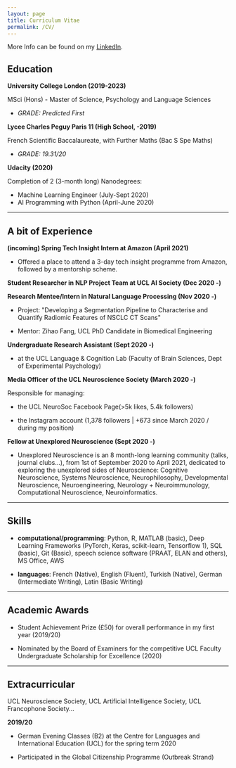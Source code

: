```yaml
---
layout: page
title: Curriculum Vitae
permalink: /CV/
---
```


More Info can be found on my [LinkedIn](https://www.linkedin.com/in/dilay-fidan-ercelik-682675194/).

## Education

**University College London (2019-2023)**

MSci (Hons) - Master of Science, Psychology and Language Sciences

- *GRADE: Predicted First*

**Lycee Charles Peguy Paris 11 (High School, -2019)**

French Scientific Baccalaureate, with Further Maths (Bac S Spe Maths)

- *GRADE: 19.31/20*

**Udacity (2020)**

Completion of 2 (3-month long) Nanodegrees:

- Machine Learning Engineer (July-Sept 2020)
- AI Programming with Python (April-June 2020)

---
## A bit of Experience

**(incoming) Spring Tech Insight Intern at Amazon (April 2021)**

- Offered a place to attend a 3-day tech insight programme from Amazon, followed by a mentorship scheme.


**Student Researcher in NLP Project Team at UCL AI Society (Dec 2020 -)**


**Research Mentee/Intern in Natural Language Processing (Nov 2020 -)**

- Project: "Developing a Segmentation Pipeline to Characterise and Quantify Radiomic Features of NSCLC CT Scans"

- Mentor: Zihao Fang, UCL PhD Candidate in Biomedical Engineering


**Undergraduate Research Assistant (Sept 2020 -)**

- at the UCL Language & Cognition Lab (Faculty of Brain Sciences, Dept of Experimental Psychology)


**Media Officer of the UCL Neuroscience Society (March 2020 -)**

Responsible for managing:

- the UCL NeuroSoc Facebook Page(>5k likes, 5.4k followers)

- the Instagram account (1,378 followers | +673 since March 2020 / during my position)


**Fellow at Unexplored Neuroscience (Sept 2020 -)**

- Unexplored Neuroscience is an 8 month-long learning community (talks, journal clubs...), from 1st of September 2020 to April 2021, dedicated to exploring the unexplored sides of Neuroscience: Cognitive Neuroscience, Systems Neuroscience, Neurophilosophy, Developmental Neuroscience, Neuroengineering, Neurology + Neuroimmunology, Computational Neuroscience, Neuroinformatics.

---
## Skills
- **computational/programming**: Python, R, MATLAB (basic), Deep Learning Frameworks (PyTorch, Keras, scikit-learn, Tensorflow 1), SQL (basic), Git (Basic), speech science software (PRAAT, ELAN and others), MS Office, AWS

- **languages**: French (Native), English (Fluent), Turkish (Native), German (Intermediate Writing), Latin (Basic Writing)

---
## Academic Awards

- Student Achievement Prize (£50) for overall performance in my first year (2019/20)

- Nominated by the Board of Examiners for the competitive UCL Faculty Undergraduate Scholarship for Excellence (2020)

---
## Extracurricular


UCL Neuroscience Society, UCL Artificial Intelligence Society, UCL Francophone Society...

**2019/20**

- German Evening Classes (B2) at the Centre for Languages and International Education (UCL) for the spring term 2020

- Participated in the Global Citizenship Programme (Outbreak Strand) 
